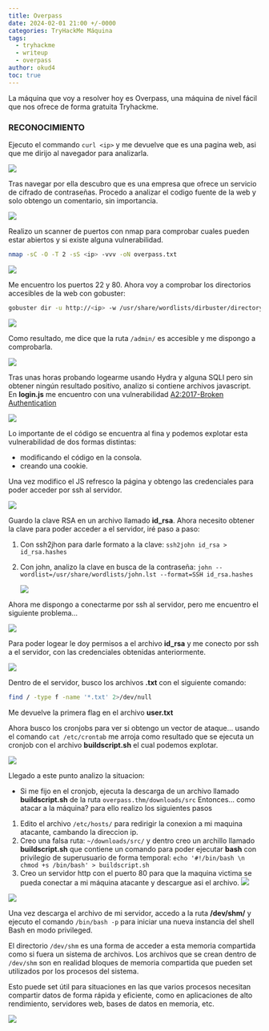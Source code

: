 ```yaml
---
title: Overpass
date: 2024-02-01 21:00 +/-0000
categories: TryHackMe Máquina
tags:
  - tryhackme
  - writeup
  - overpass
author: okud4
toc: true
---
```


La máquina que voy a resolver hoy es Overpass, una máquina de nivel fácil que nos ofrece de forma gratuita Tryhackme.

### RECONOCIMIENTO

Ejecuto el commando `curl <ip>` y me devuelve que es una pagina web, asi que me dirijo al navegador para analizarla.


![](/assets/img/capturas/overpass/overpass-web.png)

Tras navegar por ella descubro que es una empresa que ofrece un servicio de cifrado de contraseñas. Procedo a analizar el codigo fuente de la web y solo obtengo un comentario, sin importancia.

![](/assets/img/capturas/overpass/webcode.png)

Realizo un scanner de puertos con nmap para comprobar cuales pueden estar abiertos y si existe alguna vulnerabilidad.

```bash
nmap -sC -O -T 2 -sS <ip> -vvv -oN overpass.txt
```

![](/assets/img/capturas/overpass/nmapscan.png)

Me encuentro los puertos 22 y 80. Ahora voy a comprobar los directorios accesibles de la web con gobuster:

```bash
gobuster dir -u http://<ip> -w /usr/share/wordlists/dirbuster/directory-list-2.3-small.txt -o directories.txt
```

![](/assets/img/capturas/overpass/web-fuzz.png)

Como resultado, me dice que la ruta `/admin/`  es accesible y me dispongo a comprobarla.


![](/assets/img/capturas/overpass/web-admin.png)

Tras unas horas probando logearme usando Hydra y alguna SQLI pero sin obtener ningún resultado positivo, analizo si contiene archivos javascript. En **login.js** me encuentro con una vulnerabilidad [A2:2017-Broken Authentication](https://cheatsheetseries.owasp.org/cheatsheets/Authentication_Cheat_Sheet.html)  

![](/assets/img/capturas/overpass/web-cookie.png)

Lo importante de el código se encuentra al fina y podemos explotar esta vulnerabilidad de dos formas distintas:
- modificando el código en la consola.
- creando una cookie.

Una vez modifico el JS refresco la página y obtengo las credenciales para poder acceder por ssh al servidor.

![](/assets/img/capturas/overpass/web-rsa-login.png)

Guardo la clave RSA en un archivo llamado **id_rsa**. Ahora necesito obtener la clave para poder acceder a el servidor, iré paso a paso:
1. Con ssh2jhon para darle formato a la clave: `ssh2john id_rsa > id_rsa.hashes`
2. Con john, analizo la clave en busca de la contraseña: `john --wordlist=/usr/share/wordlists/john.lst --format=SSH id_rsa.hashes`

	![](/assets/img/capturas/overpass/rsa-password.png)

Ahora me dispongo a conectarme por ssh al servidor, pero me encuentro el siguiente problema...

![](/assets/img/capturas/overpass/ssh-bad-login.png)

Para poder logear le doy permisos a el archivo **id_rsa** y me conecto por ssh a el servidor, con las credenciales obtenidas anteriormente.

![](/assets/img/capturas/overpass/ssh-login.png)

Dentro de el servidor, busco los archivos **.txt** con el siguiente comando:
```bash
find / -type f -name '*.txt' 2>/dev/null
```

Me devuelve la primera flag en el archivo **user.txt**

Ahora busco los cronjobs para ver si obtengo un vector de ataque... usando el comando `cat /etc/crontab` me arroja como resultado que se ejecuta un cronjob con el archivo **buildscript.sh** el cual podemos explotar. 

![](/assets/img/capturas/overpass/cronjobs.png)

Llegado a este punto analizo la situacion:
- Si me fijo en el cronjob, ejecuta la descarga de un archivo llamado **buildscript.sh** de la ruta `overpass.thm/downloads/src` 
Entonces... como atacar a la máquina? para ello realizo los siguientes pasos
1. Edito el archivo `/etc/hosts/` para redirigir la conexion a mi maquina atacante, cambando la direccion ip.
2. Creo una falsa ruta: `~/downloads/src/` y dentro creo un archillo llamado **buildscript.sh** que contiene un comando para poder ejecutar **bash** con privilegio de superusuario de forma temporal: `echo '#!/bin/bash \n chmod +s /bin/bash' > buildscript.sh` 
3. Creo un servidor http con el puerto 80 para que la maquina victima se pueda conectar a mi máquina atacante y descargue asi el archivo.
![](/assets/img/capturas/overpass/multitask.png)

![](/assets/img/capturas/overpass/pyserver.png)

Una vez descarga el archivo de mi servidor, accedo a la ruta **/dev/shm/** y ejecuto el comando `/bin/bash -p` para iniciar una nueva instancia del shell Bash en modo privileged.

El directorio `/dev/shm` es una forma de acceder a esta memoria compartida como si fuera un sistema de archivos. Los archivos que se crean dentro de `/dev/shm` son en realidad bloques de memoria compartida que pueden set utilizados por los procesos del sistema.

Esto puede set útil para situaciones en las que varios procesos necesitan compartir datos de forma rápida y eficiente, como en aplicaciones de alto rendimiento, servidores web, bases de datos en memoria, etc.

![](/assets/img/capturas/overpass/rooting.png)


